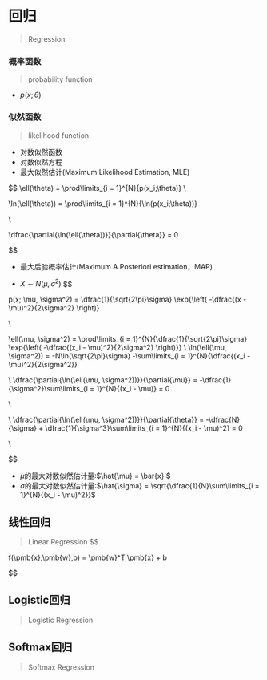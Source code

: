 # 回归
> Regression



### 概率函数
> probability function
- $p(x;\theta)$


### 似然函数
> likelihood function

- 对数似然函数
- 对数似然方程
- 最大似然估计(Maximum Likelihood Estimation, MLE)


$$
\ell(\theta) = \prod\limits_{i = 1}^{N}{p(x_i;\theta)}
\\

\ln(\ell(\theta)) = \prod\limits_{i = 1}^{N}{\ln(p(x_i;\theta))}

\\

\dfrac{\partial{\ln(\ell(\theta))}}{\partial{\theta}} = 0

$$

- 最大后验概率估计(Maximum A Posteriori estimation，MAP)


- $X \sim N(\mu, \sigma^2)$
$$

p(x; \mu, \sigma^2) = \dfrac{1}{\sqrt{2\pi}\sigma}
    \exp{\left( -\dfrac{(x - \mu)^2}{2\sigma^2} \right)}



\\

\ell(\mu, \sigma^2) = \prod\limits_{i = 1}^{N}{\dfrac{1}{\sqrt{2\pi}\sigma}
    \exp{\left( -\dfrac{(x_i - \mu)^2}{2\sigma^2} \right)}}
\\
\ln(\ell(\mu, \sigma^2)) = -N\ln(\sqrt{2\pi}\sigma)
-\sum\limits_{i = 1}^{N}{\dfrac{(x_i - \mu)^2}{2\sigma^2}}

\\
\dfrac{\partial{\ln(\ell(\mu, \sigma^2))}}{\partial{\mu}}
= -\dfrac{1}{\sigma^2}\sum\limits_{i = 1}^{N}{(x_i - \mu)}
= 0

\\


\\
\dfrac{\partial{\ln(\ell(\mu, \sigma^2))}}{\partial{\theta}}
= -\dfrac{N}{\sigma} + \dfrac{1}{\sigma^3}\sum\limits_{i = 1}^{N}{(x_i - \mu)^2}
= 0

\\


$$

- $\mu$的最大对数似然估计量:$\hat{\mu} = \bar{x} $
- $\sigma$的最大对数似然估计量:$\hat{\sigma} = \sqrt{\dfrac{1}{N}\sum\limits_{i = 1}^{N}{(x_i - \mu)^2}}$

## 线性回归
> Linear Regression
$$

f(\pmb{x};\pmb{w},b) = \pmb{w}^T \pmb{x} + b

$$



## Logistic回归
> Logistic Regression



## Softmax回归
> Softmax Regression

